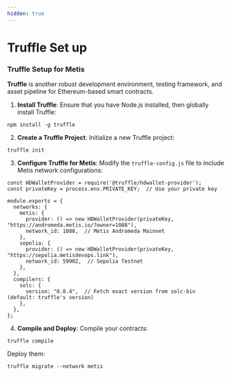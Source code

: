 ```yaml
---
hidden: true
---
```


# Truffle Set up

### T**ruffle Setup for Metis**

**Truffle** is another robust development environment, testing framework, and asset pipeline for Ethereum-based smart contracts.

1. **Install Truffle**: Ensure that you have Node.js installed, then globally install Truffle:

```
npm install -g truffle
```

2. **Create a Truffle Project**: Initialize a new Truffle project:

```
truffle init
```

3. **Configure Truffle for Metis**: Modify the `truffle-config.js` file to include Metis network configurations:

```
const HDWalletProvider = require('@truffle/hdwallet-provider');
const privateKey = process.env.PRIVATE_KEY;  // Use your private key

module.exports = {
  networks: {
    metis: {
      provider: () => new HDWalletProvider(privateKey, "https://andromeda.metis.io/?owner=1088"),
      network_id: 1088,  // Metis Andromeda Mainnet
    },
    sepolia: {
      provider: () => new HDWalletProvider(privateKey, "https://sepolia.metisdevops.link"),
      network_id: 59902,  // Sepolia Testnet
    },
  },
  compilers: {
    solc: {
      version: "0.8.4",  // Fetch exact version from solc-bin (default: truffle's version)
    },
  },
};

```

4. **Compile and Deploy**: Compile your contracts:

```
truffle compile
```

Deploy them:

```
truffle migrate --network metis
```

